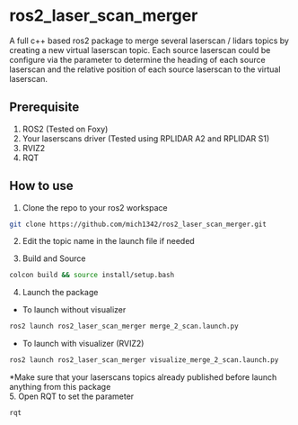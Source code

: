 # ros2_laser_scan_merger
A full c++ based ros2 package to merge several laserscan / lidars topics by creating a new virtual laserscan topic. Each source laserscan could be configure via the parameter to determine the heading of each source laserscan and the relative position of each source laserscan to the virtual laserscan.

## Prerequisite
1. ROS2 (Tested on Foxy)
2. Your laserscans driver (Tested using RPLIDAR A2 and RPLIDAR S1)
3. RVIZ2
4. RQT

## How to use 
1. Clone the repo to your ros2 workspace
```bash
git clone https://github.com/mich1342/ros2_laser_scan_merger.git
```
2. Edit the topic name in the launch file if needed

3. Build and Source
```bash
colcon build && source install/setup.bash
```
4. Launch the package
- To launch without visualizer
```bash
ros2 launch ros2_laser_scan_merger merge_2_scan.launch.py
```
- To launch with visualizer (RVIZ2)
```bash
ros2 launch ros2_laser_scan_merger visualize_merge_2_scan.launch.py
```
*Make sure that your laserscans topics already published before launch anything from this package <br />
5. Open RQT to set the parameter
```bash
rqt
```

